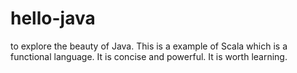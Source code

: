 # hello-java
to explore the beauty of Java.
This is a example of Scala which is a functional language. It is concise and powerful. It is worth learning.
